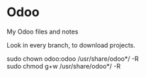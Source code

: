 # Odoo
My Odoo files and notes

Look in every branch, to download projects.


sudo chown odoo:odoo /usr/share/odoo*/ -R <br>
sudo chmod g+w /usr/share/odoo*/ -R
